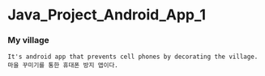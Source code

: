 # Java_Project_Android_App_1
### My village
```
It's android app that prevents cell phones by decorating the village. 마을 꾸미기를 통한 휴대폰 방지 앱이다.
```

